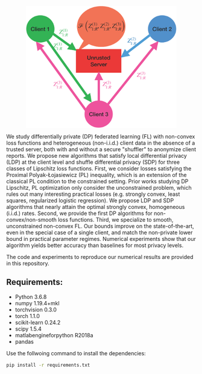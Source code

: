 
<p align="center">
<a href="https://github.com/ghafeleb/Private-NonConvex-Federated-Learning-Without-a-Trusted-Server/blob/master/figures/NC_LDP_diagram_v2.png"><img align="center" src="https://github.com/ghafeleb/Private-NonConvex-Federated-Learning-Without-a-Trusted-Server/blob/master/figures/NC_LDP_diagram_v2.png" align="center" width="400" ></a>
</p>

We study differentially private (DP) federated learning (FL) with non-convex loss functions and heterogeneous (non-i.i.d.) client data in the absence of a trusted server, both with and without a secure "shuffler" to anonymize client reports. We propose new algorithms that satisfy local differential privacy (LDP) at the client level and shuffle differential privacy (SDP) for three classes of Lipschitz loss functions. First, we consider losses satisfying the Proximal Polyak-Łojasiewicz (PL) inequality, which is an extension of the classical PL condition to the constrained setting. Prior works studying DP Lipschitz, PL optimization only consider the unconstrained problem, which rules out many interesting practical losses (e.g. strongly convex, least squares, regularized logistic regression). We propose LDP and SDP algorithms that nearly attain the optimal strongly convex, homogeneous (i.i.d.) rates. Second, we provide the first DP algorithms for non-convex/non-smooth loss functions. Third, we specialize to smooth, unconstrained non-convex FL. Our bounds improve on the state-of-the-art, even in the special case of a single client, and match the non-private lower bound in practical parameter regimes. Numerical experiments show that our algorithm yields better accuracy than baselines for most privacy levels.

The code and experiments to reproduce our numerical results are provided in this repository.

## Requirements:
- Python 3.6.8
- numpy 1.19.4+mkl
- torchvision 0.3.0
- torch 1.1.0
- scikit-learn 0.24.2
- scipy 1.5.4
- matlabengineforpython R2018a
- pandas

Use the follwoing command to install the dependencies:
```bash
pip install -r requirements.txt
```

